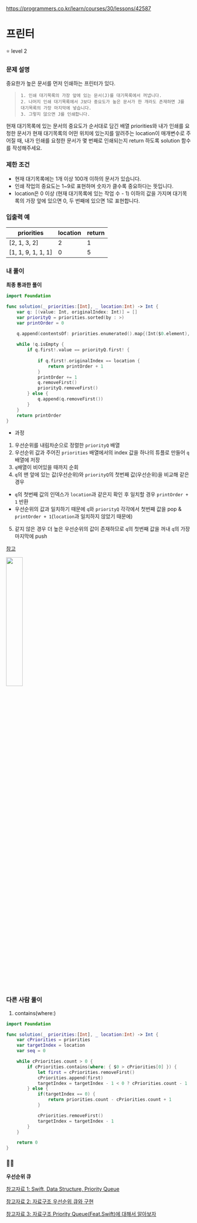 https://programmers.co.kr/learn/courses/30/lessons/42587

# 프린터

⭐️ level 2

### 문제 설명

중요한가 높은 문서를 먼저 인쇄하는 프린터가 있다.

> ```
> 1. 인쇄 대기목록의 가장 앞에 있는 문서(J)를 대기목록에서 꺼냅니다.
> 2. 나머지 인쇄 대기목록에서 J보다 중요도가 높은 문서가 한 개라도 존재하면 J를 대기목록의 가장 마지막에 넣습니다.
> 3. 그렇지 않으면 J를 인쇄합니다.
> ```

현재 대기목록에 있는 문서의 중요도가 순서대로 담긴 배열 priorities와 내가 인쇄를 요청한 문서가 현재 대기목록의 어떤 위치에 있는지를 알려주는 location이 매개변수로 주어질 때, 내가 인쇄를 요청한 문서가 몇 번째로 인쇄되는지 return 하도록 solution 함수를 작성해주세요.

### 제한 조건

- 현재 대기목록에는 1개 이상 100개 이하의 문서가 있습니다.
- 인쇄 작업의 중요도는 1~9로 표현하며 숫자가 클수록 중요하다는 뜻입니다.
- location은 0 이상 (현재 대기목록에 있는 작업 수 - 1) 이하의 값을 가지며 대기목록의 가장 앞에 있으면 0, 두 번째에 있으면 1로 표현합니다.

### 입출력 예

| priorities  | location  | return     |
| ----- | ------ | ------ |
| [2, 1, 3, 2] | 2 | 1 |
| [1, 1, 9, 1, 1, 1] | 0 | 5 |


### 내 풀이

**최종 통과한 풀이**

```swift
import Foundation

func solution(_ priorities:[Int], _ location:Int) -> Int {
    var q: [(value: Int, originalIndex: Int)] = []
    var priorityQ = priorities.sorted(by : >)
    var printOrder = 0

    q.append(contentsOf: priorities.enumerated().map{(Int($0.element), Int($0.offset))})
    
    while !q.isEmpty {
        if q.first!.value == priorityQ.first! {
            
            if q.first!.originalIndex == location {
                return printOrder + 1
            }
            printOrder += 1
            q.removeFirst()
            priorityQ.removeFirst()
        } else {
            q.append(q.removeFirst())
        }
    }
    return printOrder
}
```

* 과정
1. 우선순위를 내림차순으로 정렬한 `priorityQ` 배열
2. 우선순위 값과 주어진 `priorities` 배열에서의 index 값을 하나의 튜플로 만들어 `q` 배열에 저장
3. `q`배열이 비어있을 때까지 순회
4. `q`의 맨 앞에 있는 값(우선순위)와 `priorityQ`의 첫번째 값(우선순위)을 비교해 같은 경우
  *  `q`의 첫번째 값의 인덱스가 `location`과 같은지 확인 후 일치할 경우 `printOrder + 1` 반환
  * 우선순위의 값과 일치하기 때문에 `q`와 `priorityQ` 각각에서 첫번째 값을 pop & `printOrder + 1`(`location`과 일치하지 않았기 때문에)
5. 같지 않은 경우 더 높은 우선순위의 값이 존재하므로 `q`의 첫번째 값을 꺼내 `q`의 가장 마지막에 push

[참고](https://milyo-codingstories.tistory.com/67)

<img src= "https://user-images.githubusercontent.com/52783516/111794763-e71bc580-8909-11eb-86b2-986a4d6844ae.png" width ="30%;" />



### 다른 사람 풀이

1. contains(where:)
```swift
import Foundation

func solution(_ priorities:[Int], _ location:Int) -> Int {
    var cPriorities = priorities
    var targetIndex = location
    var seq = 0

    while cPriorities.count > 0 {
        if cPriorities.contains(where: { $0 > cPriorities[0] }) {
            let first = cPriorities.removeFirst()
            cPriorities.append(first)
            targetIndex = targetIndex - 1 < 0 ? cPriorities.count - 1 : targetIndex - 1
        } else {
            if(targetIndex == 0) {
                return priorities.count - cPriorities.count + 1
            } 

            cPriorities.removeFirst()
            targetIndex = targetIndex - 1
        }
    }

    return 0
}
```



### ✍🏻

**우선순위 큐**

[참고자료 1: Swift, Data Structure, Priority Queue](https://devmjun.github.io/archive/PriorityQueue) 

[참고자료 2: 자료구조 우선순위 큐와 구현](https://gurumee92.tistory.com/132)

[참고자료 3: 자료구조 Priority Queue(Feat.Swift)에 대해서 알아보자](https://sangheon0724.medium.com/%EC%9E%90%EB%A3%8C%EA%B5%AC%EC%A1%B0-priority-queue-feat-swift-%EC%97%90-%EB%8C%80%ED%95%B4%EC%84%9C-%EC%95%8C%EC%95%84%EB%B3%B4%EC%9E%90-96f8779e605b)



